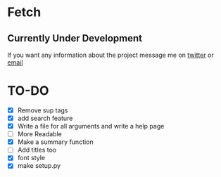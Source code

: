 # Fetch

## Currently Under Development
If you want any information about the project message me on [twitter](https://twitter.com/yashwastaken) or [email](mailto:yash9vardhan@gmail.com)

# TO-DO
- [x] Remove sup tags
- [x] add search feature
- [x] Write a file for all arguments and write a help page
- [ ] More Readable
- [x] Make a summary function
- [ ] Add titles too
- [x] font style
- [x] make setup.py
